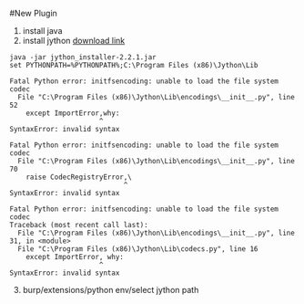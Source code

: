 #New Plugin
1. install java
2. install jython
[download link](http://www.jython.org/archive/22/download.html)
```
java -jar jython_installer-2.2.1.jar
set PYTHONPATH=%PYTHONPATH%;C:\Program Files (x86)\Jython\Lib
```
```
Fatal Python error: initfsencoding: unable to load the file system codec
  File "C:\Program Files (x86)\Jython\Lib\encodings\__init__.py", line 52
    except ImportError,why:
                      ^
SyntaxError: invalid syntax

Fatal Python error: initfsencoding: unable to load the file system codec
  File "C:\Program Files (x86)\Jython\Lib\encodings\__init__.py", line 70
    raise CodecRegistryError,\
                            ^
SyntaxError: invalid syntax

Fatal Python error: initfsencoding: unable to load the file system codec
Traceback (most recent call last):
  File "C:\Program Files (x86)\Jython\Lib\encodings\__init__.py", line 31, in <module>
  File "C:\Program Files (x86)\Jython\Lib\codecs.py", line 16
    except ImportError, why:
                      ^
SyntaxError: invalid syntax
```

3. burp/extensions/python env/select jython path